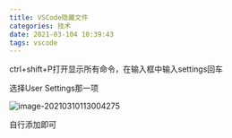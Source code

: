 ```yaml
---
title: VSCode隐藏文件
categories: 技术
date: 2021-03-104 10:39:43
tags: vscode
---
```


ctrl+shift+P打开显示所有命令，在输入框中输入settings回车

选择User Settings那一项

<!--more-->

![image-20210310113004275](https://gitee.com/LYmystery/PicGo/raw/master/img/20210310113005.png)

自行添加即可